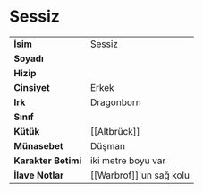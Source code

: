 # Sessiz   
|  |  |  
|---|---|  
| **İsim** | Sessiz |  
| **Soyadı** |  |  
| **Hizip** |  |  
| **Cinsiyet** | Erkek |  
| **Irk** | Dragonborn |  
| **Sınıf** |  |  
| **Kütük** | [[Altbrück]] |  
| **Münasebet** | Düşman |  
| **Karakter Betimi** | iki metre boyu var |  
| **İlave Notlar** | [[Warbrof]]'un sağ kolu |  
